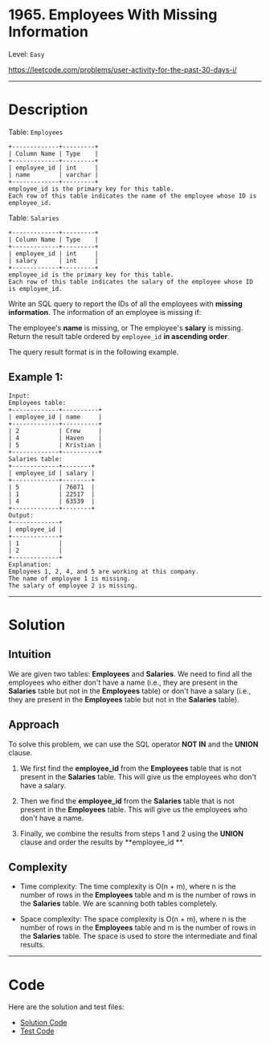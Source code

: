 # 1965. Employees With Missing Information

Level: `Easy`

https://leetcode.com/problems/user-activity-for-the-past-30-days-i/

---

# Description

Table: `Employees`

    +-------------+---------+
    | Column Name | Type    |
    +-------------+---------+
    | employee_id | int     |
    | name        | varchar |
    +-------------+---------+
    employee_id is the primary key for this table.
    Each row of this table indicates the name of the employee whose ID is employee_id.

Table: `Salaries`

    +-------------+---------+
    | Column Name | Type    |
    +-------------+---------+
    | employee_id | int     |
    | salary      | int     |
    +-------------+---------+
    employee_id is the primary key for this table.
    Each row of this table indicates the salary of the employee whose ID is employee_id.

Write an SQL query to report the IDs of all the employees with **missing information**. The information of an employee
is missing if:

The employee's **name** is missing, or
The employee's **salary** is missing.
Return the result table ordered by `employee_id` **in ascending order**.

The query result format is in the following example.

## Example 1:

    Input:
    Employees table:
    +-------------+----------+
    | employee_id | name     |
    +-------------+----------+
    | 2           | Crew     |
    | 4           | Haven    |
    | 5           | Kristian |
    +-------------+----------+
    Salaries table:
    +-------------+--------+
    | employee_id | salary |
    +-------------+--------+
    | 5           | 76071  |
    | 1           | 22517  |
    | 4           | 63539  |
    +-------------+--------+
    Output:
    +-------------+
    | employee_id |
    +-------------+
    | 1           |
    | 2           |
    +-------------+
    Explanation:
    Employees 1, 2, 4, and 5 are working at this company.
    The name of employee 1 is missing.
    The salary of employee 2 is missing.

---

# Solution

## Intuition

We are given two tables: **Employees** and **Salaries**. We need to find all the employees who either don't have a
name (i.e., they are present in the **Salaries** table but not in the **Employees** table) or don't have a salary (i.e.,
they are present in the **Employees** table but not in the **Salaries** table).

## Approach

To solve this problem, we can use the SQL operator **NOT IN** and the **UNION** clause.

1. We first find the **employee_id** from the **Employees** table that is not present in the **Salaries** table. This
   will give us the employees who don't have a salary.

2. Then we find the **employee_id** from the **Salaries** table that is not present in the **Employees** table. This
   will give us the employees who don't have a name.

3. Finally, we combine the results from steps 1 and 2 using the **UNION** clause and order the results by **employee_id
   **.

## Complexity

- Time complexity:
  The time complexity is O(n + m), where n is the number of rows in the **Employees** table and m is the number of rows
  in the **Salaries** table. We are scanning both tables completely.

- Space complexity:
  The space complexity is O(n + m), where n is the number of rows in the **Employees** table and m is the number of rows
  in the **Salaries** table. The space is used to store the intermediate and final results.

---

# Code

Here are the solution and test files:

- [Solution Code](./solution.sql)
- [Test Code](./solution_test.go)
